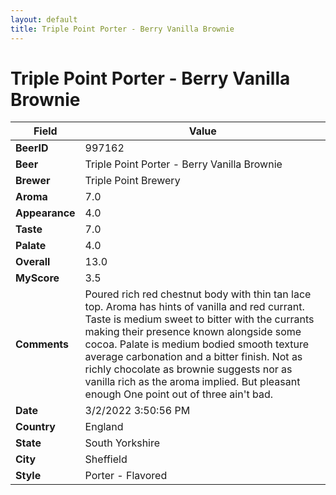 ```yaml
---
layout: default
title: Triple Point Porter - Berry Vanilla Brownie
---
```


# Triple Point Porter - Berry Vanilla Brownie

| Field         | Value     |
|---------------|-----------|
| **BeerID** | 997162 |
| **Beer** | Triple Point Porter - Berry Vanilla Brownie |
| **Brewer** | Triple Point Brewery |
| **Aroma** | 7.0 |
| **Appearance** | 4.0 |
| **Taste** | 7.0 |
| **Palate** | 4.0 |
| **Overall** | 13.0 |
| **MyScore** | 3.5 |
| **Comments** | Poured rich red chestnut body with thin tan lace top. Aroma has hints of vanilla and red currant. Taste is medium sweet to bitter with the currants making their presence known alongside some cocoa. Palate is medium bodied smooth texture average carbonation and a bitter finish. Not as richly chocolate as brownie suggests nor as vanilla rich as the aroma implied. But pleasant enough One point out of three ain't bad. |
| **Date** | 3/2/2022 3:50:56 PM |
| **Country** | England |
| **State** | South Yorkshire |
| **City** | Sheffield |
| **Style** | Porter - Flavored |
